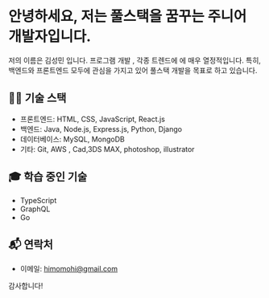 # 안녕하세요, 저는 풀스택을 꿈꾸는 주니어 개발자입니다.

저의 이름은 김성민 입니다. 프로그램 개발 , 각종 트렌드에 에 매우 열정적입니다. 특히, 백엔드와 프론트엔드 모두에 관심을 가지고 있어 풀스택 개발을 목표로 하고 있습니다.

## 👨‍💻 기술 스택

- 프론트엔드: HTML, CSS, JavaScript, React.js
- 백엔드: Java, Node.js, Express.js, Python, Django
- 데이터베이스: MySQL, MongoDB
- 기타: Git, AWS , Cad,3DS MAX, photoshop, illustrator
## 🎓 학습 중인 기술

- TypeScript
- GraphQL
- Go

## 📬 연락처

- 이메일: himomohi@gmail.com

감사합니다!
